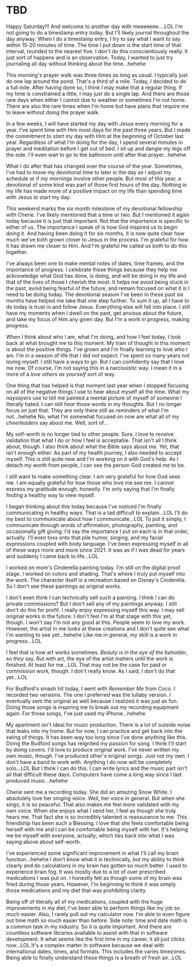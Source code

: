 # TBD

Happy Saturday!!! And welcome to another day with meeeeeee....LOL I'm not going to do a timestamp entry today. But I'll likely journal throughout the day anyway. When I do a timestamp entry, I try to say what I want to say within 15-20 minutes of time. The time I put down is the start time of that interval, rounded to the nearest five. I don't do this conscientiously really. It just sort of happens and is an observation. Today, I wanted to just try journaling all day without thinking about the time...hehehe

This morning's prayer walk was three times as long as usual. I typically just do one lap around the pond. That's a third of a mile. Today, I decided to do a full mile. After having done so, I think I may make that a regular thing. If my time is constrained a little, I may just do a single lap. And there are those rare days when either I cannot due to weather or sometimes I'm not home. There are also the rare times when I'm home but have plans that require me to leave without doing the prayer walk.

In a few weeks, I will have started my day with Jesus every morning for a year. I've spent time with Him most days for the past three years. But I made the commitment to *start* my day with Him at the beginning of October last year. Regardless of what I'm doing for the day, I spend several minutes in prayer and meditation before I get out of bed. I sit up and dangle my legs off the side. I'll even wait to go to the bathroom until after that prayer...hehehe

What I do after that has changed over the course of the year. Sometimes, I've had to move my devotional time to later in the day as I adjust my schedule or if my mornings involve other people. But most of this year, a devotional of some kind was part of those first hours of the day. Nothing in my life has made more of a positive impact on my life than spending time with Jesus to start my day.

This weekend marks the six month milestone of my devotional fellowship with Cherie. I've likely mentioned that a time or two. But I mentioned it again today because it is just that important. Not that the importance is specific to either of us. The importance I speak of is how God inspired us to begin doing it. And having been doing it for six months, it is now quite clear how much we've both grown closer to Jesus in the process. I'm grateful for how it has drawn me closer to Him. And I'm grateful He called us both to do this together.

I've always been one to make mental notes of dates, time frames, and the importance of progress. I celebrate these things because they help me acknowledge what God has done, is doing, and will be doing in my life and that of the lives of those I cherish the most. It helps me avoid being stuck in the past, avoid being fearful of the future, and remain focused on what it is I need to be doing today. The devotional season I've been in these past six months have helped me take that one step further. To sum it up, all I have to do today is trust in and follow Jesus. Everything else will fall into place. I still have my moments when I dwell on the past, get anxious about the future, and take my focus of Him any given day. But I'm a work in progress, making progress.

When I think about who I am, what I'm doing, and how I feel today, I look back at what brought me to this moment. My train of thought in this moment is about the positive things. I've grown and I'm finally learning to love who I am. I'm in a season of life that I did not expect. I've spent so many years not loving myself. I still have a ways to go. But I can confidently say that I love *me* now. Of course, I'm not saying this in a narcissistic way. I mean it in a more of a *love others as yourself* sort of way.

One thing that has helped is that moment last year when I stopped focusing on all of the negative things I use to hear about myself all the time. What my *naysayers* use to tell me painted a mental picture of myself of someone I literally hated. I can still *hear* those words in my thoughts. But I no longer focus on just that. They are only there still as reminders of what I'm not...hehehe No, what I'm somewhat focused on now are what all of my *cheerleaders* say about me. Well, sort of...

My self-worth is no longer tied to other people. Sure, I love to receive validation that what I do or how I feel is acceptable. That isn't all I think about, though. I also think about what the Bible says about me. Yet, that isn't enough either. As part of my health journey, I also needed to accept myself. This is still quite new and I'm working on it with God's help. As I detach my worth from people, I can see the person God created me to be.

I still want to make something clear. I am very grateful for how God sees me. I am equally grateful for how those who love me see me. I cannot express my gratitude enough, honestly. I'm only saying that I'm finally finding a healthy way to view myself.

I began thinking about this today because I've noticed I'm finally communicating in healthy ways. That is a tad difficult to explain...LOL I'll do my best to communicate about how I communicate...LOL To put it simply, I communicate through words of affirmation, photography, painting, and occasionally gift giving. I'd say the importance I put on each is in that order, actually. I'll even toss onto that pile humor, singing, and my facial expressions coupled with body language. I've been expressing myself in all of these ways more and more since 2021. It was as if I was dead for years and suddenly I came back to life...LOL

I worked on mom's Cinderella painting today. I'm still on the digital proof stage. I worked on colors and shading. That's where I truly put myself into the work. The character itself is a recreation based on Disney's Cinderella. So I don't see these paintings as original works.

I don't even think I can technically sell such a painting. I think I can do private commissions? But I don't sell any of my paintings anyway. I still don't do this for profit. I really enjoy expressing myself this way. I may sell original works in the future. I don't feel I'm at that stage with this yet, though. I won't say I'm not any good at this. People seem to love my work. However, the artist in me looks at these creations and I don't quite see what I'm wanting to see yet...hehehe Like me in general, my skill is a work in progress...LOL

I feel that is how art works sometimes. *Beauty is in the eye of the beholder*, so *they* say. But with art, the eye of the artist matters until the work is finished. At least for me...LOL That may not be the case for paid or commission work, though. I don't really know. As I said, I don't do that yet...LOL

For Budford's smash hit today, I went with *Remember Me* from Coco. I recorded two versions. The one I preferred was the lullaby version. I eventually sent the original as well because I realized it was just as fun. Doing those songs is inspiring me to break out my recording equipment again. For those songs, I've just used my iPhone...hehehe

My apartment isn't ideal for music production. There is a lot of outside noise that leaks into my home. But for now, I can practice and get back into the swing of things. It has been way too long since I've done anything like this. Doing the Budford songs has reignited my passion for song. I think I'll start by doing covers. I'd love to produce original work. I've never written my own music, though. I've produced other's original songs. Just not my own. I don't have a band to work with. Anything I do now will be completely solo...LOL But I think I can do this. I can write lyrics and the music part isn't all that difficult these days. Computers have come a long way since I last produced music...hehehe

Cherie sent me a recording today. She did an amazing Snow White. I absolutely love her singing voice. Well, her voice in general. But when she sings, it is so peaceful. That also makes me feel more validated with my own voice. When she enjoys what I send her, I feel as though she truly hears me. That fact she is so incredibly talented is reassurance to me. This friendship has been such a Blessing. I love that she feels comfortable being herself with me and I can be comfortable being myself with her. It's helping me be myself with everyone, actually; which ties back into what I was saying above about self-worth.

I've experienced some significant improvement in what I'll call my brain function...hehehe I don't know what it is technically, but my ability to think clearly and do calculations in my brain has gotten so much better. I used to experience brain fog. It was mostly due to a lot of over prescribed medications I was put on. I honestly felt as though some of my brain was fried during those years. However, I'm beginning to think it was simply those medications and my diet that was prohibiting clarity.

Being off of literally all of my medications, coupled with the huge improvements in my diet, I've been able to perform things like my job so much easier. Also, I rarely pull out my calculator now. I'm able to even figure out time math so much easier than before. Side note: time and date math is a common task in my industry. So it is quite important. And there are countless software libraries available to assist with that in software development. It what seems like the first time in my career, it all just clicks now...LOL It's a complex matter in software because we deal with international dates, times, and formats. This includes the varies timezones. Being able to finally understand these things is a breath of fresh air...LOL

